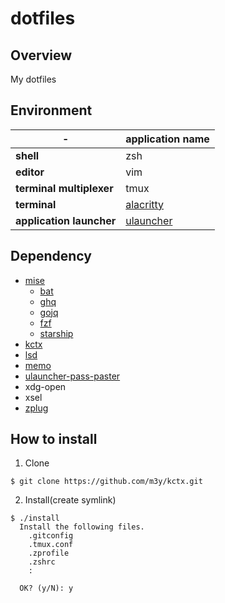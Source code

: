 dotfiles
========

Overview
--------
My dotfiles

Environment
-----------

| - |application name|
|---------|---|
|**shell**|zsh|
|**editor**|vim|
|**terminal multiplexer**|tmux|
|**terminal**|[alacritty](https://github.com/alacritty/alacritty)|
|**application launcher**|[ulauncher](https://github.com/Ulauncher/Ulauncher)|

Dependency
----------
- [mise](https://mise.jdx.dev/)
  - [bat](https://github.com/sharkdp/bat)
  - [ghq](https://github.com/x-motemen/ghq)
  - [gojq](https://github.com/itchyny/gojq)
  - [fzf](https://github.com/peco/peco)
  - [starship](https://starship.rs/)
- [kctx](https://github.com/m3y/kctx)
- [lsd](https://github.com/Peltoche/lsd)
- [memo](https://github.com/mattn/memo)
- [ulauncher-pass-paster](https://github.com/m3y/ulauncher-pass-paster)
- xdg-open
- xsel
- [zplug](https://github.com/zplug/zplug)

How to install
--------------

1. Clone

```
$ git clone https://github.com/m3y/kctx.git
```

2. Install(create symlink)

```
$ ./install
  Install the following files.
    .gitconfig
    .tmux.conf
    .zprofile
    .zshrc
    :

  OK? (y/N): y
```
